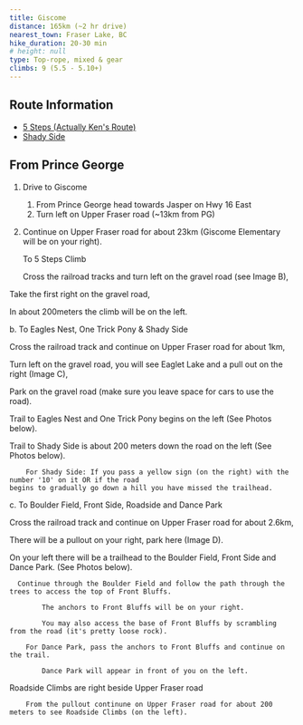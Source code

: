 ```yaml
---
title: Giscome
distance: 165km (~2 hr drive)
nearest_town: Fraser Lake, BC
hike_duration: 20-30 min
# height: null
type: Top-rope, mixed & gear
climbs: 9 (5.5 - 5.10+)
---
```


## Route Information

- [5 Steps (Actually Ken's Route)](giscome/5-steps)
- [Shady Side](giscome/shady-side)

## From Prince George

1. Drive to Giscome

    1. From Prince George head towards Jasper on Hwy 16 East
    1. Turn left on Upper Fraser road (~13km from PG)

2. Continue on Upper Fraser road for about 23km (Giscome Elementary will be on your right).

    To 5 Steps Climb

    Cross the railroad tracks and turn left on the gravel road (see Image B),

Take the first right on the gravel road,

In about 200meters the climb will be on the left.

b. To Eagles Nest, One Trick Pony & Shady Side

Cross the railroad track and continue on Upper Fraser road for about 1km,

Turn left on the gravel road, you will see Eaglet Lake and a pull out on the right (Image C),

Park on the gravel road (make sure you leave space for cars to use the road).

Trail to Eagles Nest and One Trick Pony begins on the left (See Photos below).

Trail to Shady Side is about 200 meters down the road on the left (See Photos below).

        For Shady Side: If you pass a yellow sign (on the right) with the number '10' on it OR if the road                                                  begins to gradually go down a hill you have missed the trailhead.

c. To Boulder Field, Front Side, Roadside and Dance Park

Cross the railroad track and continue on Upper Fraser road for about 2.6km,

There will be a pullout on your right, park here (Image D).

On your left there will be a trailhead to the Boulder Field, Front Side and Dance Park. (See Photos below).

      Continue through the Boulder Field and follow the path through the trees to access the top of Front Bluffs.

            The anchors to Front Bluffs will be on your right.

            You may also access the base of Front Bluffs by scrambling from the road (it's pretty loose rock).

        For Dance Park, pass the anchors to Front Bluffs and continue on the trail.

            Dance Park will appear in front of you on the left.

Roadside Climbs are right beside Upper Fraser road

        From the pullout continune on Upper Fraser road for about 200 meters to see Roadside Climbs (on the left).

